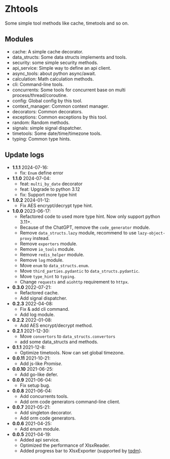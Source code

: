 # Zhtools
Some simple tool methods like cache, timetools and so on.


## Modules
- cache: A simple cache decorator.
- data_structs: Some data structs implements and tools.
- security: some simple security methods.
- api_service: Simple way to define an api client.
- async_tools: about python async/await.
- calculation: Math calculation methods.
- cli: Command-line tools.
- concurrents: Some tools for concurrent base on multi process/thread/coroutine.
- config: Global config by this tool.
- context_manager: Common context manager.
- decorators: Common decorators.
- exceptions: Common exceptions by this tool.
- random: Random methods.
- signals: simple signal dispatcher.
- timetools: Some date/time/timezone tools.
- typing: Common type hints.


## Update logs
- **1.1.1** 2024-07-16:
  - fix: `Enum` define error
- **1.1.0** 2024-07-04:
  - feat: `multi_by_date` decorator
  - feat: Upgrade to python 3.12
  - fix: Support more type hint
- **1.0.2** 2024-01-12:
  - Fix AES encrypt/decrypt type hint.
- **1.0.0** 2023-06-17:
  - Refactored code to used more type hint. Now only support python 3.11+.
  - Because of the ChatGPT, remove the `code_generator` module.
  - Remove `data_structs.lazy` module, recommend to use `lazy-object-proxy` instead.
  - Remove `exporters` module.
  - Remove `io_tools` module.
  - Remove `redis_helper` module.
  - Remove `log` module.
  - Move `enum` to `data_structs.enum`.
  - Move `third_parties.pydantic` to `data_structs.pydantic`.
  - Move `type_hint` to `typing`.
  - Change `requests` and `aiohttp` requirement to `httpx`.
- **0.3.0** 2022-07-21:
  - Refactored cache.
  - Add signal dispatcher.
- **0.2.3** 2022-04-08: 
  - Fix & add cli command.
  - Add log module.
- **0.2.2** 2022-01-08:
  - Add AES encrypt/decrypt method. 
- **0.2.1** 2021-12-30:
  - Move `convertors` to `data_structs.convertors`
  - add some data_structs and methods.
- **0.1.1** 2021-12-8:
  - Optimize timetools. Now can set global timezone.
- **0.0.11** 2021-10-21:
  - Add js-like *Promise*.
- **0.0.10** 2021-06-25:
  - Add go-like defer.
- **0.0.9** 2021-06-04:
  - Fix setup bug.
- **0.0.8** 2021-06-04:
  - Add concurrents tools.
  - Add orm code generators command-line client.
- **0.0.7** 2021-05-21:
  - Add singleton decorator.
  - Add orm code generators.
- **0.0.6** 2021-04-25:
  - Add enum module.
- **0.0.5** 2021-04-19: 
  - Added api service.
  - Optimized the performance of XlsxReader.
  - Added progress bar to XlsxExporter (supported by [tqdm](https://github.com/tqdm/tqdm)).
